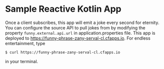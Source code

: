 # Sample Reactive Kotlin App
Once a client subscribes, this app will emit a joke every second for eternity. 
You can configure the source API to pull jokes from by modifying the property `funny.external.api.url` in application.properties file.
This app is deployed to https://funny-phrase-zany-serval-cl.cfapps.io. For endless entertainment, type 
```
$ curl https://funny-phrase-zany-serval-cl.cfapps.io
```                                                                                                   
in your terminal.